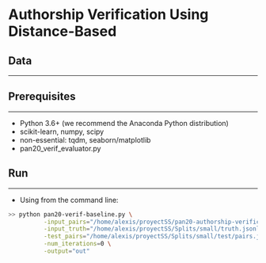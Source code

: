 # Authorship Verification Using Distance-Based

## Data

***


## Prerequisites

***

- Python 3.6+ (we recommend the Anaconda Python distribution)
- scikit-learn, numpy, scipy
- non-essential: tqdm, seaborn/matplotlib
- pan20_verif_evaluator.py

## Run

***

- Using from the command line:
```sh
>> python pan20-verif-baseline.py \
          -input_pairs="/home/alexis/proyectSS/pan20-authorship-verification-training-dataset1/pairs.jsonl" \
          -input_truth="/home/alexis/proyectSS/Splits/small/truth.jsonl" \
          -test_pairs="/home/alexis/proyectSS/Splits/small/test/pairs.jsonl" \
          -num_iterations=0 \
          -output="out"
```